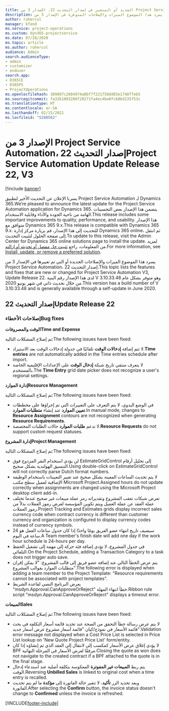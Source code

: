 ```yaml
---
title: الجديد أو المتغير في إصدار التحديث 22، الإصدار 3 من Project Service Automation
description: يسرد هذا الموضوع الميزات والإصلاحات المتوفرة في الإصدار 3 من Project Service Automation، إصدار التحديث 22.
author: ruhercul
manager: kfend
ms.service: project-operations
ms.custom: dyn365-projectservice
ms.date: 07/28/2020
ms.topic: article
ms.author: ruhercul
audience: Admin
search.audienceType:
- admin
- customizer
- enduser
search.app:
- D365CE
- D365PS
- ProjectOperations
ms.openlocfilehash: 389897c2604974a0bf7f221758dd03e1748ffeb5
ms.sourcegitcommit: fa32b1893286f20271fa4ec4be8fc68bd135f53c
ms.translationtype: HT
ms.contentlocale: ar-SA
ms.lasthandoff: 02/15/2021
ms.locfileid: "5280562"
---
```

# <a name="project-service-automation-update-release-22-v3"></a><span data-ttu-id="1d40a-103">الإصدار 3 من Project Service Automation، إصدار التحديث 22</span><span class="sxs-lookup"><span data-stu-id="1d40a-103">Project Service Automation Update Release 22, V3</span></span>

[!include [banner](../includes/psa-now-project-operations.md)]

<span data-ttu-id="1d40a-104">يسرنا الإعلان عن التحديث الأخير لتطبيق Project Service Automation لـ Dynamics 365.</span><span class="sxs-lookup"><span data-stu-id="1d40a-104">We’re pleased to announce the latest update for the Project Service Automation application for Dynamics 365.</span></span> <span data-ttu-id="1d40a-105">يتضمن هذا الإصدار بعض التحسينات الهامة من ناحية الجودة والأداء وقابلية الاستخدام.</span><span class="sxs-lookup"><span data-stu-id="1d40a-105">This release includes some important improvements to quality, performance, and usability.</span></span> <span data-ttu-id="1d40a-106">هذا الإصدار متوافق مع Dynamics 365 9.x.</span><span class="sxs-lookup"><span data-stu-id="1d40a-106">This release is compatible with Dynamics 365 9.x.</span></span> <span data-ttu-id="1d40a-107">للتحديث إلى هذا الإصدار، قم بزيارة مركز إدارة Dynamics 365 online، ثم انتقل إلى صفحة الحلول لتثبيت التحديث.</span><span class="sxs-lookup"><span data-stu-id="1d40a-107">To update to this release, visit the Admin Center for Dynamics 365 online solutions page to install the update.</span></span> <span data-ttu-id="1d40a-108">لمزيد من المعلومات، راجع [تثبيت حل مفضل أو تحديثه أو إزالته](https://docs.microsoft.com/power-platform/admin/install-remove-preferred-solution).</span><span class="sxs-lookup"><span data-stu-id="1d40a-108">For more information, see [Install, update, or remove a preferred solution](https://docs.microsoft.com/power-platform/admin/install-remove-preferred-solution).</span></span>

<span data-ttu-id="1d40a-109">يسرد هذا الموضوع الميزات والإصلاحات الجديدة أو التي تم تغييرها في الإصدار 3 من Project Service Automation، إصدار التحديث 22.</span><span class="sxs-lookup"><span data-stu-id="1d40a-109">This topic lists the features and fixes that are new or changed for Project Service Automation V3, Update Release 22.</span></span> <span data-ttu-id="1d40a-110">لدى هذا الإصدار رقم البنية V 3.10.33.48 وهو متوفر بشكل عام من خلال تحديث ذاتي في شهر يونيو 2020.</span><span class="sxs-lookup"><span data-stu-id="1d40a-110">This version has a build number of V 3.10.33.48 and is generally available through a self-update in June 2020.</span></span>

## <a name="update-release-22"></a><span data-ttu-id="1d40a-111">إصدار التحديث 22</span><span class="sxs-lookup"><span data-stu-id="1d40a-111">Update Release 22</span></span>

### <a name="bug-fixes"></a><span data-ttu-id="1d40a-112">إصلاحات الأخطاء</span><span class="sxs-lookup"><span data-stu-id="1d40a-112">Bug fixes</span></span>



<span data-ttu-id="1d40a-113">**الوقت والمصروفات**</span><span class="sxs-lookup"><span data-stu-id="1d40a-113">**Time and Expense**</span></span>

<span data-ttu-id="1d40a-114">تم إصلاح المشكلات التالية:</span><span class="sxs-lookup"><span data-stu-id="1d40a-114">The following issues have been fixed:</span></span>

- <span data-ttu-id="1d40a-115">لا تتم إضافة **إدخالات الوقت** تلقائيًا في جدولة إدخالات الوقت بعد الاستيراد.</span><span class="sxs-lookup"><span data-stu-id="1d40a-115">**Time entries** are not automatically added in the Time entries schedule after import.</span></span>
- <span data-ttu-id="1d40a-116">لا يتعرف منتقي تاريخ شبكة **إدخال الوقت** على الإعدادات الإقليمية الخاصة بالمستخدم.</span><span class="sxs-lookup"><span data-stu-id="1d40a-116">The **Time Entry** grid date picker does not recognize a user's regional settings.</span></span>

<span data-ttu-id="1d40a-117">**إدارة الموارد**</span><span class="sxs-lookup"><span data-stu-id="1d40a-117">**Resource Management**</span></span>

<span data-ttu-id="1d40a-118">تم إصلاح المشكلات التالية:</span><span class="sxs-lookup"><span data-stu-id="1d40a-118">The following issues have been fixed:</span></span>

- <span data-ttu-id="1d40a-119">في الوضع اليدوي، لا يتم التعرف على التغييرات التي تم إجراؤها على مخططات **تعيين الموارد** عند إنشاء **متطلبات الموارد**.</span><span class="sxs-lookup"><span data-stu-id="1d40a-119">In manual mode, changes to **Resource Assignment** contours are not recognized when generating **Resource Requirements**.</span></span>
- <span data-ttu-id="1d40a-120">لا تدعم **طلبات الموارد** حالات الطلبات المخصصة.</span><span class="sxs-lookup"><span data-stu-id="1d40a-120">**Resource Requests** do not support custom request statuses.</span></span>

<span data-ttu-id="1d40a-121">**إدارة المشروع**</span><span class="sxs-lookup"><span data-stu-id="1d40a-121">**Project Management**</span></span>

<span data-ttu-id="1d40a-122">تم إصلاح المشكلات التالية:</span><span class="sxs-lookup"><span data-stu-id="1d40a-122">The following issues have been fixed:</span></span>

- <span data-ttu-id="1d40a-123">لن يؤدي استخدام النقر المزدوج فوق EstimateGridControl إلى تحليل أرقام التنسيق الهولندية بشكل صحيح.</span><span class="sxs-lookup"><span data-stu-id="1d40a-123">Using double-click on EstimateGridControl will not correctly parse Dutch format numbers.</span></span>
- <span data-ttu-id="1d40a-124">لا يتم تحديث الساعات المعينة بشكل صحيح عند تغيير التعيينات باستخدام الوظيفة الإضافية لعميل سطح مكتب Microsoft Project.</span><span class="sxs-lookup"><span data-stu-id="1d40a-124">Assigned hours do not update correctly when assignments are changed using the Microsoft Project desktop client add-in.</span></span>
- <span data-ttu-id="1d40a-125">تعرض شبكات تعقب المشروع وتقديراته رمز عملة مبيعات غير صحيح عندما تختلف عملة العقد عن عملة العميل ويتم تكوين المؤسسة لعرض رموز العملات بدلاً من رموز العملات.</span><span class="sxs-lookup"><span data-stu-id="1d40a-125">Project Tracking and Estimates grids display incorrect sales currency code when contract currency is different than customer currency and organization is configured to display currency codes instead of currency symbols.</span></span>
- <span data-ttu-id="1d40a-126">سيضيف تاريخ انتهاء عضو الفريق يومًا واحدًا إذا كان جدول ساعات العمل هو 24 ساعة في اليوم.</span><span class="sxs-lookup"><span data-stu-id="1d40a-126">A Team member's finish date will add one day if the work hour schedule is 24-hours per day.</span></span>
- <span data-ttu-id="1d40a-127">في جدول المشروع، لا تؤدي إضافة فئة حركة إلى مهمة إلى تشغيل الحفظ التلقائي.</span><span class="sxs-lookup"><span data-stu-id="1d40a-127">On the Project Schedule, adding a Transaction Category to a task does not trigger auto save.</span></span>
- <span data-ttu-id="1d40a-128">يتم عرض الخطأ التالي عند إضافة عضو فريق إلى قالب المشروع: "لا يمكن إقران متطلبات الموارد بقوالب المشروع".</span><span class="sxs-lookup"><span data-stu-id="1d40a-128">The following error is displayed when adding a team member to the Project Template: "Resource requirements cannot be associated with project templates".</span></span> 
- <span data-ttu-id="1d40a-129">يعرض البرنامج النصي لقاعدة الشريط "msdyn.Approval.CanApproveOrReject" خطأ انتهاء المهلة.</span><span class="sxs-lookup"><span data-stu-id="1d40a-129">Ribbon rule script "msdyn.Approval.CanApproveOrReject" displays a timeout error.</span></span>

<span data-ttu-id="1d40a-130">**المبيعات**</span><span class="sxs-lookup"><span data-stu-id="1d40a-130">**Sales**</span></span>

<span data-ttu-id="1d40a-131">تم إصلاح المشكلات التالية:</span><span class="sxs-lookup"><span data-stu-id="1d40a-131">The following issues have been fixed:</span></span>

- <span data-ttu-id="1d40a-132">لا يتم عرض رسالة خطأ التحقق من الصحة عند تحديد قائمة أسعار التكلفة في بحث قائمة الأسعار في نموذج/كيان "قائمة أسعار مشروع عرض أسعار جديد".</span><span class="sxs-lookup"><span data-stu-id="1d40a-132">Validation error message not displayed when a Cost Price List is selected in Price List lookup on 'New Quote Project Price List' form/entity.</span></span>
- <span data-ttu-id="1d40a-133">لا يؤدي إغلاق عرض الأسعار كمكسب إلى لانتقال إلى العقد الذي تم إنشاؤه إذا كان BPF مرفقًا لعرض الأسعار في المرحلة النهائية.</span><span class="sxs-lookup"><span data-stu-id="1d40a-133">Closing the quote as won does not navigate to the created contract if a BPF attached to the quote is in the final stage.</span></span>
- <span data-ttu-id="1d40a-134">يتم ربط **المبيعات غير المفوترة** المعكوسة بتكلفة أصلية عند استدعاء إدخال الوقت.</span><span class="sxs-lookup"><span data-stu-id="1d40a-134">Reversing **Unbilled Sales** is linked to original cost when a time entry is recalled.</span></span>
- <span data-ttu-id="1d40a-135">وبعد تحديد الزر **تأكيد**، لا تتغير حالة الفاتورة إلى **مؤكدة** ما لم يتم تحديث الفاتورة.</span><span class="sxs-lookup"><span data-stu-id="1d40a-135">After selecting the **Confirm** button, the invoice status doesn't change to **Confirmed** unless the invoice is refreshed.</span></span>


[!INCLUDE[footer-include](../includes/footer-banner.md)]